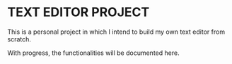 # TEXT EDITOR PROJECT

This is a personal project in which I intend to build my own text editor from scratch.

With progress, the functionalities will be documented here.